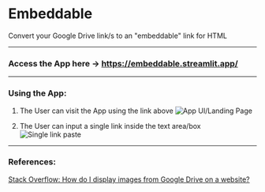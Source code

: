 # Embeddable
Convert your Google Drive link/s to an "embeddable" link for HTML

---
### Access the App here -> https://embeddable.streamlit.app/

---
### Using the App:
1. The User can visit the App using the link above
![App UI/Landing Page](https://drive.google.com/uc?export=view&id=1MdwhOTkuc2amndSc_j09c8JzCtL8wr1q)

2. The User can input a single link inside the text area/box
![Single link paste](https://drive.google.com/file/d/1_-_cMUlTdBsEJaMxzhPGbMeGxEuR-ZCM/view?usp=drive_link)

---
### References:
[Stack Overflow: How do I display images from Google Drive on a website?](https://stackoverflow.com/questions/15557392/how-do-i-display-images-from-google-drive-on-a-website)
